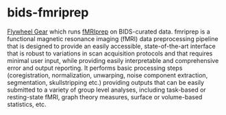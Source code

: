 # bids-fmriprep
[Flywheel Gear](https://github.com/flywheel-io/gears/tree/master/spec) which runs [fMRIprep](http://fmriprep.readthedocs.io) on BIDS-curated data. fmriprep is a functional magnetic resonance imaging (fMRI) data preprocessing pipeline that is designed to provide an easily accessible, state-of-the-art interface that is robust to variations in scan acquisition protocols and that requires minimal user input, while providing easily interpretable and comprehensive error and output reporting. It performs basic processing steps (coregistration, normalization, unwarping, noise component extraction, segmentation, skullstripping etc.) providing outputs that can be easily submitted to a variety of group level analyses, including task-based or resting-state fMRI, graph theory measures, surface or volume-based statistics, etc.
